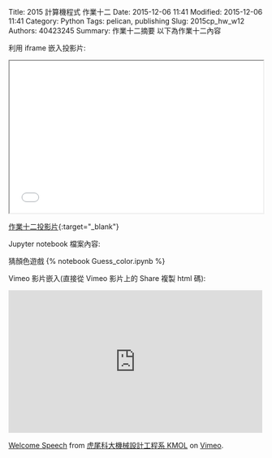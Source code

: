 Title: 2015 計算機程式 作業十二
Date: 2015-12-06 11:41
Modified: 2015-12-06 11:41
Category: Python
Tags: pelican, publishing
Slug: 2015cp_hw_w12
Authors: 40423245
Summary: 作業十二摘要
以下為作業十二內容

利用 iframe 嵌入投影片:

<iframe src="40423245_cp_w12.html" width="500" height="300"></iframe>

[作業十二投影片](40423245_cp_w12.html){:target="_blank"}


 Jupyter notebook 檔案內容:

猜顏色遊戲
{% notebook Guess_color.ipynb %}

Vimeo 影片嵌入(直接從 Vimeo 影片上的 Share 複製 html 碼):

<iframe src="https://player.vimeo.com/video/137724068" width="500" height="281" frameborder="0" webkitallowfullscreen mozallowfullscreen allowfullscreen></iframe> <p><a href="https://vimeo.com/137724068">Welcome Speech</a> from <a href="https://vimeo.com/user24079973">虎尾科大機械設計工程系 KMOL</a> on <a href="https://vimeo.com">Vimeo</a>.</p>

